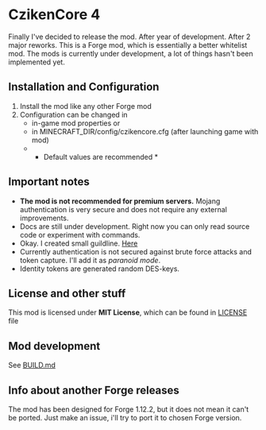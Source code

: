 # CzikenCore 4

Finally I've decided to release the mod. After year of development. After 2 major reworks.
This is a Forge mod, which is essentially a better whitelist mod.
The mods is currently under development, a lot of things hasn't been implemented yet.

## Installation and Configuration
1. Install the mod like any other Forge mod
2. Configuration can be changed in 
   - in-game mod properties or 
   - in MINECRAFT_DIR/config/czikencore.cfg (after launching game with mod)
   - * Default values are recommended *

## Important notes
- **The mod is not recommended for premium servers.** Mojang authentication is very secure and does not require any external improvements.
- Docs are still under development. Right now you can only read source code or experiment with commands.
- Okay. I created small guildline. [Here](./USAGE.md)
- Currently authentication is not secured against brute force attacks and token capture. I'll add it as *paranoid mode*.
- Identity tokens are generated random DES-keys.

## License and other stuff
This mod is licensed under **MIT License**, which can be found in [LICENSE](./LICENSE) file

## Mod development
See [BUILD.md](./BUILD.md)

## Info about another Forge releases
The mod has been designed for Forge 1.12.2, but it does not mean it can't be ported. Just make an issue, i'll try to port it to chosen Forge version.
